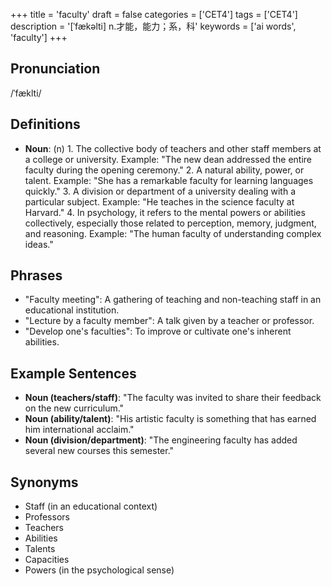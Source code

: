 +++
title = 'faculty'
draft = false
categories = ['CET4']
tags = ['CET4']
description = '[ˈfækəlti] n.才能，能力；系，科'
keywords = ['ai words', 'faculty']
+++

## Pronunciation
/ˈfæklti/

## Definitions
- **Noun**: (n) 1. The collective body of teachers and other staff members at a college or university. Example: "The new dean addressed the entire faculty during the opening ceremony."
   2. A natural ability, power, or talent. Example: "She has a remarkable faculty for learning languages quickly."
   3. A division or department of a university dealing with a particular subject. Example: "He teaches in the science faculty at Harvard."
   4. In psychology, it refers to the mental powers or abilities collectively, especially those related to perception, memory, judgment, and reasoning. Example: "The human faculty of understanding complex ideas."

## Phrases
- "Faculty meeting": A gathering of teaching and non-teaching staff in an educational institution.
- "Lecture by a faculty member": A talk given by a teacher or professor.
- "Develop one's faculties": To improve or cultivate one's inherent abilities.

## Example Sentences
- **Noun (teachers/staff)**: "The faculty was invited to share their feedback on the new curriculum."
- **Noun (ability/talent)**: "His artistic faculty is something that has earned him international acclaim."
- **Noun (division/department)**: "The engineering faculty has added several new courses this semester."

## Synonyms
- Staff (in an educational context)
- Professors
- Teachers
- Abilities
- Talents
- Capacities
- Powers (in the psychological sense)
